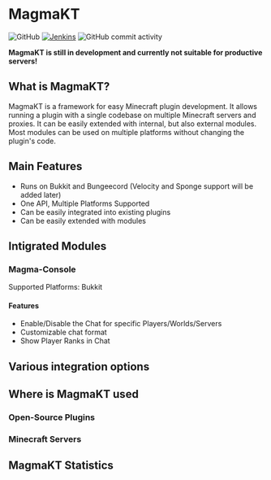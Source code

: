 # MagmaKT

![GitHub](https://img.shields.io/badge/license-GNU%20LGPLv3-brightgreen)
[![Jenkins](https://img.shields.io/jenkins/build?jobUrl=https%3A%2F%2Fbuild.jalumu.dev%2Fjob%2FMagmaKT%2F&style=flat)](https://build.jalumu.dev/job/MagmaKT/lastStableBuild/)
![GitHub commit activity](https://img.shields.io/github/commit-activity/m/jalumu/MagmaKT)

**MagmaKT is still in development and currently not suitable for productive servers!**

## What is MagmaKT?
MagmaKT is a framework for easy Minecraft plugin development. It allows running a plugin with a single codebase on multiple Minecraft servers and proxies. It can be easily extended with internal, but also external modules. Most modules can be used on multiple platforms without changing the plugin's code.

## Main Features
- Runs on Bukkit and Bungeecord (Velocity and Sponge support will be added later)
- One API, Multiple Platforms Supported
- Can be easily integrated into existing plugins
- Can be easily extended with modules

## Intigrated Modules
### Magma-Console
Supported Platforms: Bukkit
#### Features
- Enable/Disable the Chat for specific Players/Worlds/Servers
- Customizable chat format
- Show Player Ranks in Chat

## Various integration options

## Where is MagmaKT used
### Open-Source Plugins

### Minecraft Servers

## MagmaKT Statistics
